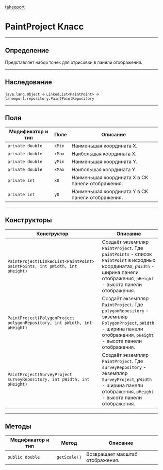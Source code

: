 
[taheoport](https://github.com/AndrewNizovkin/Taheoport/blob/main/README.md)

# PaintProject Класс

---

## Определение

Представляет набор точек для отрисовки в панели отображения. 

---

## Наследование

`java.lang.Object` -> `LinkedList<PaintPoint>` -> `taheoport.repository.PaintPointRepository`

---

## Поля

Модификатор и тип | Поле | Описание
--- | ---|---
`private double` | `xMin` | Наименьшая координата X.
`private double` | `xMax` | Наибольшая координата X.
`private double` | `yMin` | Наименьшая координата Y.
`private double` | `xMax` | Наибольшая координата Y.
`private int` | `x0` | Наименьшая координата X в СК панели отображения.
`private int` | `y0` | Наименьшая координата Y в СК панели отображения.

---

## Конструкторы

Конструктор | Описание
--- | ---
`PaintProject(LinkedList<PaintPoint> paintPoints, int pWidth, int pHeight)` | Создаёт экземпляр `PaintProject`. Где `paintPoints` - список `PaintPoint` в исходных координатах, `pWidth` - ширина панели отображения, `pHeight` - высота панели отображения.
`PaintProject(PolygonProject polygonRepository, int pWidth, int pHeight)` | Создаёт экземпляр `PaintProject`. Где `polygonRepository` - экземпляр `PolygonProject`, `pWidth` - ширина панели отображения, `pHeight` - высота панели отображения.
`PaintProject(SurveyProject surveyRepository, int pWidth, int pHeight)` | Создаёт экземпляр `PaintProject`. Где `surveyRepository` - экземпляр `SurveyProject`, `pWidth` - ширина панели отображения, `pHeight` - высота панели отображения.

---

## Методы

Модификатор и тип | Метод | Описание
--- | --- | ---
`public double` | `getScale()` | Возвращает масштаб отображения.
